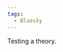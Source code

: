 ```yaml
---
tags:
  - Bluesky
---
```


Testing a theory.

<a class="u-bridgy" href="https://brid.gy/publish/bluesky"></a>
<data class="p-bridgy-omit-link" value="maybe" />
